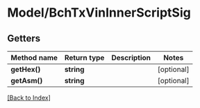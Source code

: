 # Model/BchTxVinInnerScriptSig

## Getters

Method name | Return type | Description | Notes
------------ | ------------- | ------------- | -------------
**getHex()** | **string** |  | [optional]
**getAsm()** | **string** |  | [optional]

[[Back to Index]](../index.md)
